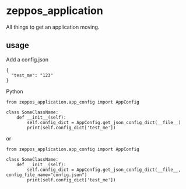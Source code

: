# zeppos_application
All things to get an application moving.


## usage

Add a config.json
```
{
  "test_me": "123"
}
```

Python

```
from zeppos_application.app_config import AppConfig

class SomeClassName:
    def __init__(self):
        self.config_dict = AppConfig.get_json_config_dict(__file__)
        print(self.config_dict['test_me'])
```
or
```
from zeppos_application.app_config import AppConfig

class SomeClassName:
    def __init__(self):
        self.config_dict = AppConfig.get_json_config_dict(__file__, config_file_name="config.json")
        print(self.config_dict['test_me'])
```
